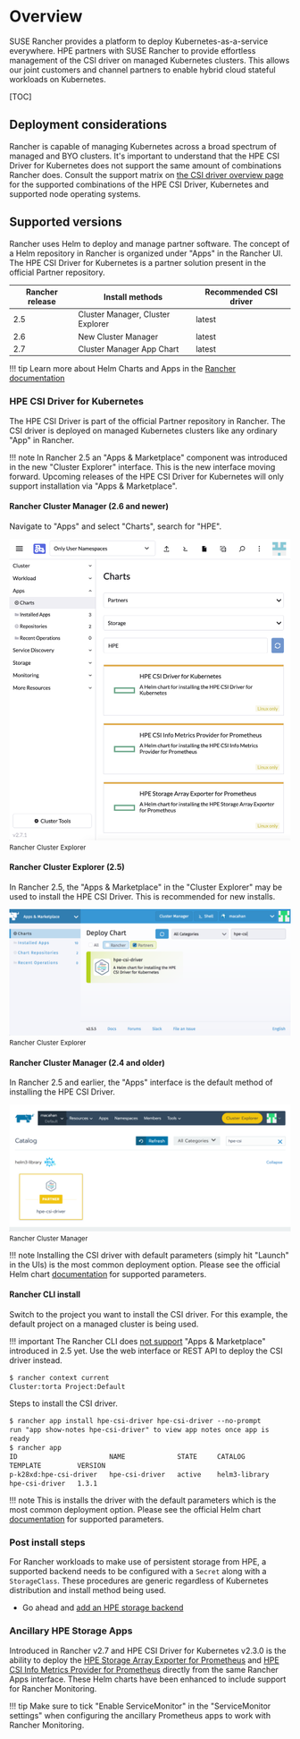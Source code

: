 # Overview

SUSE Rancher provides a platform to deploy Kubernetes-as-a-service everywhere. HPE partners with SUSE Rancher to provide effortless management of the CSI driver on managed Kubernetes clusters. This allows our joint customers and channel partners to enable hybrid cloud stateful workloads on Kubernetes.

[TOC]

## Deployment considerations

Rancher is capable of managing Kubernetes across a broad spectrum of managed and BYO clusters. It's important to understand that the HPE CSI Driver for Kubernetes does not support the same amount of combinations Rancher does. Consult the support matrix on [the CSI driver overview page](../../csi_driver/index.md#compatibility_and_support) for the supported combinations of the HPE CSI Driver, Kubernetes and supported node operating systems.

## Supported versions

Rancher uses Helm to deploy and manage partner software. The concept of a Helm repository in Rancher is organized under "Apps" in the Rancher UI. The HPE CSI Driver for Kubernetes is a partner solution present in the official Partner repository.

| Rancher release | Install methods                       | Recommended CSI driver |
| --------------- | ------------------------------------- | ---------------------- |
| 2.5             | Cluster Manager, Cluster Explorer     | latest                 |
| 2.6             | New Cluster Manager                   | latest                 |
| 2.7             | Cluster Manager App Chart             | latest                 |

!!! tip
    Learn more about Helm Charts and Apps in the [Rancher documentation](https://ranchermanager.docs.rancher.com/pages-for-subheaders/helm-charts-in-rancher)

### HPE CSI Driver for Kubernetes

The HPE CSI Driver is part of the official Partner repository in Rancher. The CSI driver is deployed on managed Kubernetes clusters like any ordinary "App" in Rancher.

!!! note
    In Rancher 2.5 an "Apps & Marketplace" component was introduced in the new "Cluster Explorer" interface. This is the new interface moving forward. Upcoming releases of the HPE CSI Driver for Kubernetes will only support installation via "Apps & Marketplace".

#### Rancher Cluster Manager (2.6 and newer)

Navigate to "Apps" and select "Charts", search for "HPE".

![](img/new_cluster_manager.png)
<small>Rancher Cluster Explorer</small>

#### Rancher Cluster Explorer (2.5)

In Rancher 2.5, the "Apps & Marketplace" in the "Cluster Explorer" may be used to install the HPE CSI Driver. This is recommended for new installs.

![](img/cluster_explorer.png)
<small>Rancher Cluster Explorer</small>

#### Rancher Cluster Manager (2.4 and older)

In Rancher 2.5 and earlier, the "Apps" interface is the default method of installing the HPE CSI Driver.

![](img/cluster_manager.png)
<small>Rancher Cluster Manager</small>

!!! note
    Installing the CSI driver with default parameters (simply hit "Launch" in the UIs) is the most common deployment option. Please see the official Helm chart [documentation](https://artifacthub.io/packages/helm/hpe-storage/hpe-csi-driver) for supported parameters.

#### Rancher CLI install

Switch to the project you want to install the CSI driver. For this example, the default project on a managed cluster is being used.

!!! important
    The Rancher CLI does [not support](https://github.com/rancher/rancher/issues/30095) "Apps & Marketplace" introduced in 2.5 yet. Use the web interface or REST API to deploy the CSI driver instead.

```text
$ rancher context current
Cluster:torta Project:Default
```

Steps to install the CSI driver.

```text
$ rancher app install hpe-csi-driver hpe-csi-driver --no-prompt
run "app show-notes hpe-csi-driver" to view app notes once app is ready
$ rancher app
ID                       NAME             STATE     CATALOG         TEMPLATE         VERSION
p-k28xd:hpe-csi-driver   hpe-csi-driver   active    helm3-library   hpe-csi-driver   1.3.1
```

!!! note
    This is installs the driver with the default parameters which is the most common deployment option. Please see the official Helm chart [documentation](https://artifacthub.io/packages/helm/hpe-storage/hpe-csi-driver) for supported parameters.

### Post install steps

For Rancher workloads to make use of persistent storage from HPE, a supported backend needs to be configured with a `Secret` along with a `StorageClass`. These procedures are generic regardless of Kubernetes distribution and install method being used.

- Go ahead and [add an HPE storage backend](../../csi_driver/deployment.md#add_an_hpe_storage_backend)

### Ancillary HPE Storage Apps

Introduced in Rancher v2.7 and HPE CSI Driver for Kubernetes v2.3.0 is the ability to deploy the [HPE Storage Array Exporter for Prometheus](https://hpe-storage.github.io/array-exporter/) and [HPE CSI Info Metrics Provider for Prometheus](../../csi_driver/metrics.md) directly from the same Rancher Apps interface. These Helm charts have been enhanced to include support for Rancher Monitoring.

!!! tip
    Make sure to tick "Enable ServiceMonitor" in the "ServiceMonitor settings" when configuring the ancillary Prometheus apps to work with Rancher Monitoring.
